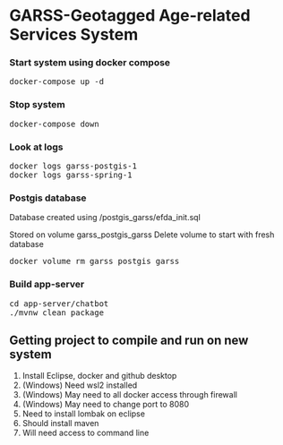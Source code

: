 # GARSS-Geotagged Age-related Services System



### Start system using docker compose

<pre>docker-compose up -d</pre>

### Stop system
<pre>docker-compose down</pre>

### Look at logs
<pre>docker logs garss-postgis-1
docker logs garss-spring-1</pre>

### Postgis database

Database created using /postgis_garss/efda\_init.sql

Stored on volume garss_postgis_garss
Delete volume to start with fresh database

<pre>docker volume rm garss_postgis_garss</pre>

### Build app-server

<pre>cd app-server/chatbot
./mvnw clean package</pre>



## Getting project to compile and run on new system

1. Install Eclipse, docker and github desktop
2. (Windows) Need wsl2 installed
2. (Windows) May need to all docker access through firewall
3. (Windows) May need to change port to 8080
4. Need to install lombak on eclipse
5. Should install maven
6. Will need access to command line


